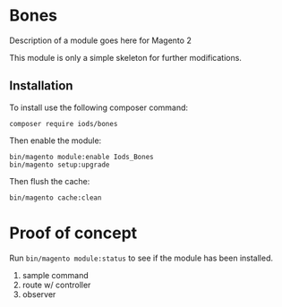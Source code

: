Bones
=====

Description of a module goes here for Magento 2

This module is only a simple skeleton for further modifications.

## Installation
To install use the following composer command:

    composer require iods/bones

Then enable the module:

    bin/magento module:enable Iods_Bones
    bin/magento setup:upgrade

Then flush the cache:

    bin/magento cache:clean

# Proof of concept
Run `bin/magento module:status` to see if the module has been installed.


1. sample command
2. route w/ controller
3. observer

